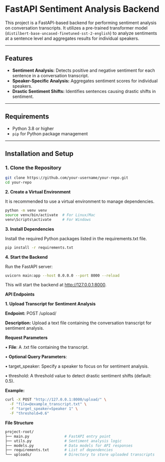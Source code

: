 # FastAPI Sentiment Analysis Backend

This project is a FastAPI-based backend for performing sentiment analysis on conversation transcripts. It utilizes a pre-trained transformer model (`distilbert-base-uncased-finetuned-sst-2-english`) to analyze sentiments at a sentence level and aggregates results for individual speakers.

---

## Features

- **Sentiment Analysis:** Detects positive and negative sentiment for each sentence in a conversation transcript.
- **Speaker-Specific Analysis:** Aggregates sentiment scores for individual speakers.
- **Drastic Sentiment Shifts:** Identifies sentences causing drastic shifts in sentiment.

---

## Requirements

- Python 3.8 or higher
- `pip` for Python package management

---

## Installation and Setup

### 1. Clone the Repository

```bash
git clone https://github.com/your-username/your-repo.git
cd your-repo
```

**2. Create a Virtual Environment**

It is recommended to use a virtual environment to manage dependencies.

```bash
python -m venv venv
source venv/bin/activate  # For Linux/Mac
venv\Scripts\activate     # For Windows
```

**3. Install Dependencies**

Install the required Python packages listed in the requirements.txt file.

```bash
pip install -r requirements.txt
```

**4. Start the Backend**

Run the FastAPI server:

```bash
uvicorn main:app --host 0.0.0.0 --port 8000 --reload
```

This will start the backend at http://127.0.0.1:8000.

**API Endpoints**

**1. Upload Transcript for Sentiment Analysis**

**Endpoint:** POST /upload/

**Description:** Upload a text file containing the conversation transcript for sentiment analysis.

**Request Parameters**

• **File**: A .txt file containing the transcript.

• **Optional Query Parameters**:

• target_speaker: Specify a speaker to focus on for sentiment analysis.

• threshold: A threshold value to detect drastic sentiment shifts (default: 0.5).

**Example:**

```bash
curl -X POST "http://127.0.0.1:8000/upload/" \
  -F "file=@example_transcript.txt" \
  -F "target_speaker=Speaker 1" \
  -F "threshold=0.6"
```

**File Structure**

```bash
project-root/
├── main.py                # FastAPI entry point
├── utils.py               # Sentiment analysis logic
├── models.py              # Data models for API responses
├── requirements.txt       # List of dependencies
└── uploads/               # Directory to store uploaded transcripts
```
